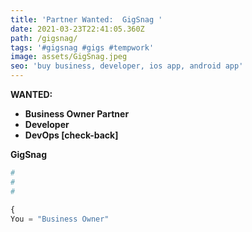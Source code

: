 ```yaml
---
title: 'Partner Wanted:  GigSnag '
date: 2021-03-23T22:41:05.360Z
path: /gigsnag/
tags: '#gigsnag #gigs #tempwork'
image: assets/GigSnag.jpeg
seo: 'buy business, developer, ios app, android app'
---
```

**WANTED:**  

* **Business Owner Partner** 
* **Developer**  
* **DevOps \[check-back]**

**GigSnag**



```php
#
#
#

{
You = "Business Owner"
```
